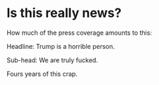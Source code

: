 # Is this really news?
How much of the press coverage amounts to this:

Headline: Trump is a horrible person. 

Sub-head: We are truly fucked.

Fours years of this crap.

